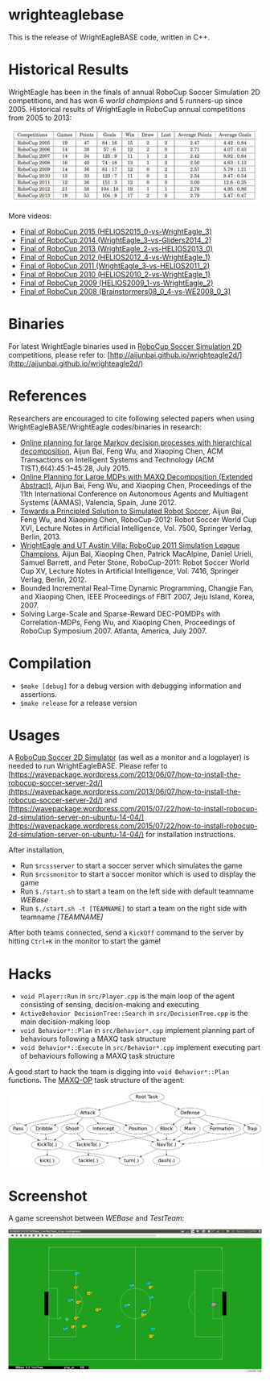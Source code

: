 # wrighteaglebase
This is the release of WrightEagleBASE code, written in C++.

# Historical Results

WrightEagle has been in the finals of annual RoboCup Soccer Simulation 2D competitions, and has won 6 _world champions_ and 5 runners-up since 2005. Historical results of WrightEagle in RoboCup annual competitions from 2005 to 2013:  

![alt tag](data/results.png "Historical Results")

More videos:
- [Final of RoboCup 2015 (HELIOS2015\_0-vs-WrightEagle\_3)](https://www.youtube.com/watch?v=Ptzv9NF9opM)
- [Final of RoboCup 2014 (WrightEagle\_3-vs-Gliders2014\_2)](https://www.youtube.com/watch?v=kRIygFjlD_Q)
- [Final of RoboCup 2013 (WrightEagle\_2-vs-HELIOS2013\_0)](https://www.youtube.com/watch?v=BoWoIc4IrtI)
- [Final of RoboCup 2012 (HELIOS2012\_4-vs-WrightEagle\_1)](https://www.youtube.com/watch?v=cDhSjSYPvdE)
- [Final of RoboCup 2011 (WrightEagle\_3-vs-HELIOS2011\_2)](https://www.youtube.com/watch?v=leNDA5tzUfk)
- [Final of RoboCup 2010 (HELIOS2010\_2-vs-WrightEagle\_1)](https://www.youtube.com/watch?v=BVWkndHk3AE)
- [Final of RoboCup 2009 (HELIOS2009\_1-vs-WrightEagle\_2)](https://www.youtube.com/watch?v=Q18Wxs3Da-8&index=7&list=PL4BB027D8BB6A5EB3)
- [Final of RoboCup 2008 (Brainstormers08\_0\_4-vs-WE2008\_0\_3)](https://www.youtube.com/watch?v=w1c_8TWX8dY)

# Binaries
For latest WrightEagle binaries used in [RoboCup Soccer Simulation 2D](https://en.wikipedia.org/wiki/RoboCup_2D_Soccer_Simulation_League) competitions, please refer to: [http://aijunbai.github.io/wrighteagle2d/](http://aijunbai.github.io/wrighteagle2d/)

# References
Researchers are encouraged to cite following selected papers when using WrightEagleBASE/WrightEagle codes/binaries in research:

- [Online planning for large Markov decision processes with hierarchical decomposition](http://aijunbai.github.io/publications/BWCtist15.pdf), Aijun Bai, Feng Wu, and Xiaoping Chen, ACM Transactions on Intelligent Systems and Technology (ACM TIST),6(4):45:1–45:28, July 2015.
- [Online Planning for Large MDPs with MAXQ Decomposition (Extended Abstract)](http://aijunbai.github.io/publications/AAMAS12-Bai.pdf), Aijun Bai, Feng Wu,    and Xiaoping Chen, Proceedings of the 11th International Conference on Autonomous Agents and Multiagent Systems (AAMAS), Valencia, Spain, June 2012.
- [Towards a Principled Solution to Simulated Robot Soccer](http://aijunbai.github.io/publications/LNAI12-Bai.pdf), Aijun Bai, Feng Wu, and Xiaoping Chen,     RoboCup-2012: Robot Soccer World Cup XVI, Lecture Notes in Artificial Intelligence, Vol. 7500, Springer Verlag, Berlin, 2013.
- [WrightEagle and UT Austin Villa: RoboCup 2011 Simulation League Champions](http://aijunbai.github.io/publications/LNAI11-Bai.pdf), Aijun Bai, Xiaoping      Chen, Patrick MacAlpine, Daniel Urieli, Samuel Barrett, and Peter Stone, RoboCup-2011: Robot Soccer World Cup XV, Lecture Notes in Artificial Intelligence,    Vol. 7416, Springer Verlag, Berlin, 2012.
- Bounded Incremental Real-Time Dynamic Programming, Changjie Fan, and Xiaoping Chen, IEEE Proceedings of FBIT 2007, Jeju Island, Korea, 2007.
- Solving Large-Scale and Sparse-Reward DEC-POMDPs with Correlation-MDPs, Feng Wu, and Xiaoping Chen, Proceedings of RoboCup Symposium 2007. Atlanta, America, July 2007.

# Compilation
- `$make [debug]` for a debug version with debugging information and assertions.
- `$make release` for a release version

# Usages
A [RoboCup Soccer 2D Simulator](https://sourceforge.net/projects/sserver/files/) (as well as a monitor and a logplayer) is needed to run WrightEagleBASE. Please refer to [https://wavepackage.wordpress.com/2013/06/07/how-to-install-the-robocup-soccer-server-2d/](https://wavepackage.wordpress.com/2013/06/07/how-to-install-the-robocup-soccer-server-2d/) and [https://wavepackage.wordpress.com/2015/07/22/how-to-install-robocup-2d-simulation-server-on-ubuntu-14-04/](https://wavepackage.wordpress.com/2015/07/22/how-to-install-robocup-2d-simulation-server-on-ubuntu-14-04/) for installation instructions.  

After installation,  

- Run `$rcssserver` to start a soccer server which simulates the game
- Run `$rcssmonitor` to start a soccer monitor which is used to display the game
- Run `$./start.sh` to start a team on the left side with default teamname *WEBase*
- Run `$./start.sh -t [TEAMNAME]` to start a team on the right side with teamname *[TEAMNAME]*

After both teams connected, send a `KickOff` command to the server by hitting `Ctrl+K` in the monitor to start the game!

# Hacks
- `void Player::Run` in `src/Player.cpp` is the main loop of the agent consisting of sensing, decision-making and executing
- `ActiveBehavior DecisionTree::Search` in `src/DecisionTree.cpp` is the main decision-making loop
- `void Behavior*::Plan` in `src/Behavior*.cpp` implement planning part of behaviours following a MAXQ task structure
- `void Behavior*::Execute` in `src/Behavior*.cpp` implement executing part of behaviours following a MAXQ task structure

A good start to hack the team is digging into `void Behavior*::Plan` functions. The [MAXQ-OP](https://github.com/aijunbai/maxq-op) task structure of the agent:  

![alt tag](data/wrighteagle.png "MAXQ Task Graph")

# Screenshot
A game screenshot between *WEBase* and *TestTeam*:  

![alt tag](data/game.png "Game Screenshot")

